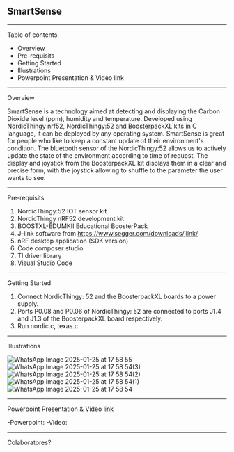 ## SmartSense
***
Table of contents:
- Overview
- Pre-requisits
- Getting Started
- Illustrations
- Powerpoint Presentation & Video link

***
Overview

SmartSense is a technology aimed at detecting and displaying the Carbon Dioxide level (ppm), humidity and temperature. Developed using NordicThingy nrf52, NordicThingy:52 and BoosterpackXL kits in C language, it can be deployed by any operating system. SmartSense is great for people who like to keep a constant update of their environment's condition. The bluetooth sensor of the NordicThingy:52 allows us to actively update the state of the environment according to time of request. The display and joystick from the BoosterpackXL kit displays them in a clear and precise form, with the joystick allowing to shuffle to the parameter the user wants to see. 
***
Pre-requisits

1. NordicThingy:52 IOT sensor kit
2. NordicThingy nRF52 development kit
3. BOOSTXL-EDUMKII Educational BoosterPack
4. J-link software from https://www.segger.com/downloads/jlink/
5. nRF desktop application (SDK version)
6. Code composer studio
7. TI driver library
8. Visual Studio Code
***
Getting Started

1. Connect NordicThingy: 52 and the BoosterpackXL boards to a power supply.
2. Ports P0.08 and P0.06 of NordicThingy: 52 are connected to ports J1.4 and J1.3 of the BoosterpackXL board respectively.
3. Run nordic.c, texas.c
***
Illustrations

![WhatsApp Image 2025-01-25 at 17 58 55](https://github.com/user-attachments/assets/e2e87625-18a6-4f4d-934e-8101017b1eb6)
![WhatsApp Image 2025-01-25 at 17 58 54(3)](https://github.com/user-attachments/assets/35f27e1b-5c13-4a1b-b196-42a63d383394)
![WhatsApp Image 2025-01-25 at 17 58 54(2)](https://github.com/user-attachments/assets/d4d73d66-21f5-448d-89d1-df2ad340629d)
![WhatsApp Image 2025-01-25 at 17 58 54(1)](https://github.com/user-attachments/assets/984bb302-fd9f-4567-9c96-3622faf180af)
![WhatsApp Image 2025-01-25 at 17 58 54](https://github.com/user-attachments/assets/bf45d9d5-d4f8-447c-9cda-a076ba398405)
****
Powerpoint Presentation & Video link

-Powerpoint: 
-Video: 
****
Colaboratores?
